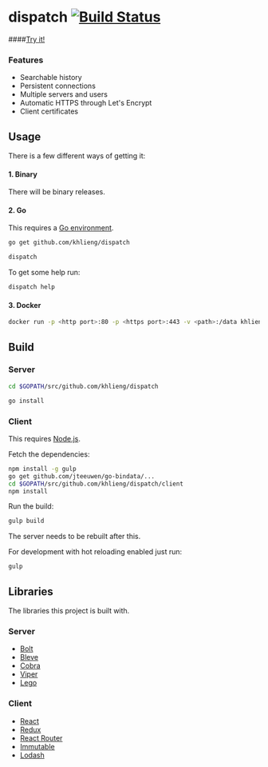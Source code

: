 # dispatch [![Build Status](https://travis-ci.org/khlieng/dispatch.svg?branch=master)](https://travis-ci.org/khlieng/dispatch)

####[Try it!](https://dispatch.khlieng.com)

### Features
* Searchable history
* Persistent connections
* Multiple servers and users
* Automatic HTTPS through Let's Encrypt
* Client certificates

## Usage
There is a few different ways of getting it:

#### 1. Binary
There will be binary releases.

#### 2. Go
This requires a [Go environment](http://golang.org/doc/install).

```bash
go get github.com/khlieng/dispatch

dispatch
```

To get some help run:
```bash
dispatch help
```

#### 3. Docker
```bash
docker run -p <http port>:80 -p <https port>:443 -v <path>:/data khlieng/dispatch
```

## Build

### Server
```bash
cd $GOPATH/src/github.com/khlieng/dispatch

go install
```

### Client
This requires [Node.js](https://nodejs.org/download/).

Fetch the dependencies:
```bash
npm install -g gulp
go get github.com/jteeuwen/go-bindata/...
cd $GOPATH/src/github.com/khlieng/dispatch/client
npm install
```

Run the build:
```bash
gulp build
```

The server needs to be rebuilt after this.

For development with hot reloading enabled just run:
```bash
gulp
```

## Libraries
The libraries this project is built with.

### Server
- [Bolt](https://github.com/boltdb/bolt)
- [Bleve](https://github.com/blevesearch/bleve)
- [Cobra](https://github.com/spf13/cobra)
- [Viper](https://github.com/spf13/viper)
- [Lego](https://github.com/xenolf/lego)

### Client
- [React](https://github.com/facebook/react)
- [Redux](https://github.com/rackt/redux)
- [React Router](https://github.com/rackt/react-router)
- [Immutable](https://github.com/facebook/immutable-js)
- [Lodash](https://github.com/lodash/lodash)
